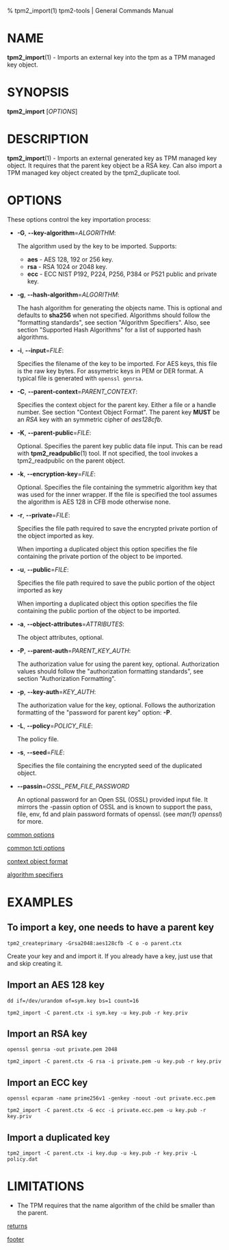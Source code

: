 % tpm2_import(1) tpm2-tools | General Commands Manual

# NAME

**tpm2_import**(1) - Imports an external key into the tpm as a TPM managed key object.

# SYNOPSIS

**tpm2_import** [*OPTIONS*]

# DESCRIPTION

**tpm2_import**(1) - Imports an external generated key as TPM managed key object.
It requires that the parent key object be a RSA key. Can also import a TPM managed
key object created by the tpm2_duplicate tool.

# OPTIONS

These options control the key importation process:

  * **-G**, **\--key-algorithm**=_ALGORITHM_:

    The algorithm used by the key to be imported. Supports:
    * **aes** - AES 128, 192 or 256 key.
    * **rsa** - RSA 1024 or 2048 key.
    * **ecc** - ECC NIST P192, P224, P256, P384 or P521 public and private key.

  * **-g**, **\--hash-algorithm**=_ALGORITHM_:

    The hash algorithm for generating the objects name. This is optional
    and defaults to **sha256** when not specified. Algorithms should follow the
    "formatting standards", see section "Algorithm Specifiers".
    Also, see section "Supported Hash Algorithms" for a list of supported
    hash algorithms.

  * **-i**, **\--input**=_FILE_:

    Specifies the filename of the key to be imported. For AES keys,
    this file is the raw key bytes. For assymetric keys in PEM or DER
    format. A typical file is generated with `openssl genrsa`.

  * **-C**, **\--parent-context**=_PARENT\_CONTEXT_:

    Specifies the context object for the parent key. Either a file or a handle number.
    See section "Context Object Format". The parent key **MUST** be an *RSA* key with an
    symmetric cipher of *aes128cfb*.

  * **-K**, **\--parent-public**=_FILE_:

    Optional. Specifies the parent key public data file input. This can be read with
    **tpm2_readpublic**(1) tool. If not specified, the tool invokes a tpm2_readpublic on the parent
    object.

  * **-k**, **\--encryption-key**=_FILE_:

    Optional. Specifies the file containing the symmetric algorithm key that was used for the
    inner wrapper. If the file is specified the tool assumes the algorithm is AES 128 in CFB mode
    otherwise none.

  * **-r**, **\--private**=_FILE_:

    Specifies the file path required to save the encrypted private portion of
    the object imported as key.

    When importing a duplicated object this option specifies the file containing the
    private portion of the object to be imported.

  * **-u**, **\--public**=_FILE_:

    Specifies the file path required to save the public portion of the object imported as key

    When importing a duplicated object this option specifies the file containing the
    public portion of the object to be imported.

  * **-a**, **\--object-attributes**=_ATTRIBUTES_:

    The object attributes, optional.

  * **-P**, **\--parent-auth**=_PARENT\_KEY\_AUTH_:

    The authorization value for using the parent key, optional.
    Authorization values should follow the "authorization formatting standards",
    see section "Authorization Formatting".

  * **-p**, **\--key-auth**=_KEY\_AUTH_:

    The authorization value for the key, optional.
    Follows the authorization formatting of the
    "password for parent key" option: **-P**.

  * **-L**, **\--policy**=_POLICY\_FILE_:

    The policy file.

  * **-s**, **\--seed**=_FILE_:

    Specifies the file containing the encrypted seed of the duplicated object.

  * **\--passin**=_OSSL\_PEM\_FILE\_PASSWORD_

    An optional password for an Open SSL (OSSL) provided input file. It mirrors the -passin option of
    OSSL and is known to support the pass, file, env, fd and plain password formats of openssl.
    (see *man(1) openssl*) for more.

[common options](common/options.md)

[common tcti options](common/tcti.md)

[context object format](common/ctxobj.md)

[algorithm specifiers](common/alg.md)

# EXAMPLES

## To import a key, one needs to have a parent key
```
tpm2_createprimary -Grsa2048:aes128cfb -C o -o parent.ctx
```

Create your key and and import it. If you already have a key, just use that
and skip creating it.

## Import an AES 128 key
```
dd if=/dev/urandom of=sym.key bs=1 count=16

tpm2_import -C parent.ctx -i sym.key -u key.pub -r key.priv
```

## Import an RSA key
```
openssl genrsa -out private.pem 2048

tpm2_import -C parent.ctx -G rsa -i private.pem -u key.pub -r key.priv
```

## Import an ECC key
```
openssl ecparam -name prime256v1 -genkey -noout -out private.ecc.pem

tpm2_import -C parent.ctx -G ecc -i private.ecc.pem -u key.pub -r key.priv
```

## Import a duplicated key
```
tpm2_import -C parent.ctx -i key.dup -u key.pub -r key.priv -L policy.dat
```

# LIMITATIONS
  * The TPM requires that the name algorithm of the child be smaller than the parent.

[returns](common/returns.md)

[footer](common/footer.md)
